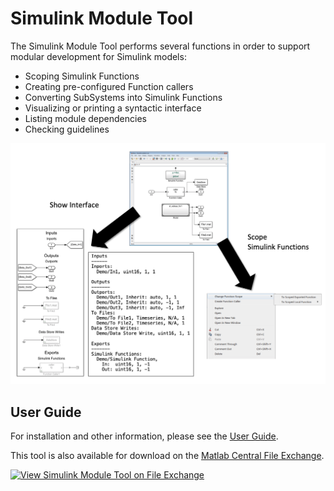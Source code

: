 # Simulink Module Tool

The Simulink Module Tool performs several functions in order to support modular development for Simulink models: 

* Scoping Simulink Functions
* Creating pre-configured Function callers
* Converting SubSystems into Simulink Functions
* Visualizing or printing a syntactic interface
* Listing module dependencies
* Checking guidelines

<img src="imgs/Cover.png" width="650">

## User Guide
For installation and other information, please see the [User Guide](doc/SimulinkModule_UserGuide.pdf).

This tool is also available for download on the [Matlab Central File Exchange](https://www.mathworks.com/matlabcentral/fileexchange/71952-simulink-module-tool).

[![View Simulink Module Tool on File Exchange](https://www.mathworks.com/matlabcentral/images/matlab-file-exchange.svg)](https://www.mathworks.com/matlabcentral/fileexchange/71952-simulink-module-tool)
